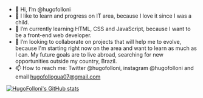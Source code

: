 - 👋 Hi, I’m @hugofolloni
- 👀 I like to learn and progress on IT area, because I love it since I was a child.
- 🌱 I’m currently learning HTML, CSS and JavaScript, because I want to be a front-end web developer.
- 💞️ I’m looking to collaborate on projects that will help me to evolve, because I'm starting right now on the area and want to learn as much as I can. My future goals are to live abroad, searching for new opportunities outside my country, Brazil.
- 📫 How to reach me: Twitter @hugofolloni, instagram @hugofolloni and email hugofollogua07@gmail.com

[![HugoFolloni's GitHub stats](https://github-readme-stats.vercel.app/api?username=hugofolloni)](https://github.com/hugofolloni/github-readme-stats)

<!---
hugofolloni/hugofolloni is a ✨ special ✨ repository because its `README.md` (this file) appears on your GitHub profile.
You can click the Preview link to take a look at your changes.
--->
